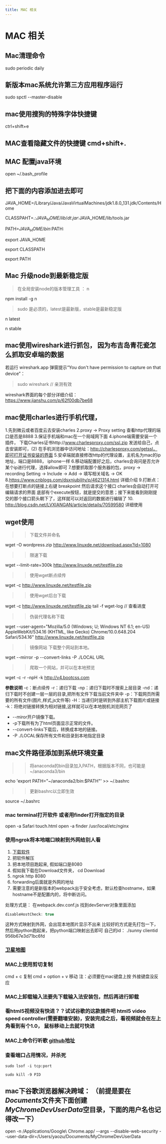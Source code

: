 ```yaml
---
title: MAC 相关
---
```

# MAC 相关

## Mac清理命令

  sudo periodic daily

## 新版本mac系统允许第三方应用程序运行

  sudo spctl --master-disable

## mac使用搜狗的特殊字体快捷键

  ctrl+shift+e

## MAC查看隐藏文件的快捷键 cmd+shift+.

## MAC 配置java环境

  open ~/.bash_profile

## 把下面的内容添加进去即可

JAVA_HOME=/Library/Java/JavaVirtualMachines/jdk1.8.0_131.jdk/Contents/Home

CLASSPAHT=.:$JAVA_HOME/lib/dt.jar:$JAVA_HOME/lib/tools.jar

PATH=$JAVA_HOME/bin:$PATH:

export JAVA_HOME

export CLASSPATH

export PATH

## Mac 升级node到最新稳定版

> 在全局安装node的版本管理工具  ： n

  npm install -g n

> sudo 是必须的，latest是最新版，stable是最新稳定版

  n latest

  n stable

## mac使用wireshark进行抓包， 因为布吉岛青花瓷怎么抓取安卓端的数据

若运行 wireshark.app 弹窗提示“You don't have permission to capture on that device”：
> sudo wireshark    // 亲测有效

wireshark界面的每个部分详细介绍： https://www.jianshu.com/p/62f00db7be68

## mac使用charles进行手机代理，

1.先到微云或者百度云去安装charles
2.proxy -> Proxy setting 查看http代理的端口是否是8888
3.保证手机端和mac在一个局域网下面
4.iphone端需要安装一个插件， 下载Charles证书http://www.charlesproxy.com/ssl.zip 发送给自己，点击安装即可，(2) 在手机浏览器中访问地址：http://charlesproxy.com/getssl，即可打开证书安装的界面
5.安卓端就直接修改http的代理设置，主机名为mac的ip地址，端口是8888， iphone一样
6.移动端配置好之后，charles会询问是否允许某个ip进行代理，选择allow即可
7.想要抓取那个服务器的包，proxy -> recording Setting -> Include -> Add -> 填写相关域名 -> OK
8.https://www.cnblogs.com/dsxniubility/p/4621314.html 详细介绍
9.打断点： 在想要打断点的链接上右键  breakpoint 然后请求这个接口 charles会自动打开可编辑请求的界面  底部有个execute按钮，就是提交的意思；接下来能看到刚刚提交的那个接口箭头朝下了，这样就可以对返回的数据进行编辑了
10.  http://blog.csdn.net/LVXIANGAN/article/details/70599580 详细使用

## wget使用

>> 下载文件并命名

  wget -O wordpress.zip http://www.linuxde.net/download.aspx?id=1080

>> 限速下载

  wget --limit-rate=300k http://www.linuxde.net/testfile.zip

>> 使用wget断点续传

  wget -c http://www.linuxde.net/testfile.zip

>> 使用wget后台下载

  wget -c http://www.linuxde.net/testfile.zip
  tail -f wget-log    // 查看进度

>> 伪装代理名称下载

  wget --user-agent="Mozilla/5.0 (Windows; U; Windows NT 6.1; en-US) AppleWebKit/534.16 (KHTML, like Gecko) Chrome/10.0.648.204 Safari/534.16" http://www.linuxde.net/testfile.zip

>> 镜像网站  下载整个网站到本地。

  wget --mirror -p --convert-links -P ./LOCAL URL

>> 爬取一个网站，并可以在本地预览

  wget -c -r -npH -k http://v4.bootcss.com

**参数说明**
-c：断点续传 
-r：递归下载 
-np：递归下载时不搜索上层目录 
-nd：递归下载时不创建一层一层的目录,把所有文件下载当前文件夹中 
-p：下载网页所需要的所有文件(图片,样式,js文件等) 
-H：当递归时是转到外部主机下载图片或链接 
-k：将绝对链接转换为相对链接,这样就可以在本地脱机浏览网页了

* --miror开户镜像下载。
* -p下载所有为了html页面显示正常的文件。
* --convert-links下载后，转换成本地的链接。
* -P ./LOCAL保存所有文件和目录到本地指定目录

## mac文件路径添加到系统环境变量

>> 将anaconda的bin目录加入PATH，根据版本不同，也可能是~/anaconda3/bin

  echo 'export PATH="~/anaconda2/bin:$PATH"' >> ~/.bashrc

>> 更新bashrc以立即生效

  source ~/.bashrc  

### mac terminal打开软件 或者用finder打开指定的目录

  open -a Safari touch.html
  open -a finder /usr/local/etc/nginx

### 使用ngrok将本地端口映射到外网给别人看

1. [下载软件](https://ngrok.com/download)
2. 把软件解压
3. 把本地项目跑起来, 假如端口是8080
4. 假如我下载在Download文件夹， cd Download
5. ngrok http 8080
6. forwarding后面就是外网的地址
7. 需要注意的是新版本的webpack出于安全考虑，默认检查hostname，如果hostname不是配置内的，将中断访问。
  
处理方式是： 在webpack.dev.conf.js 找到devServer对象里面添加

```js
disableHostCheck: true
```

这种方式映射到外网，会出现本地图片显示不出来
比较好的方式是先打包一下，然后用python跑起来，把python端口映射出去即可
自己的id： ./sunny clientid 956b67e3d71bc6fd

### [卫星地图](http://www.265.me/)

### MAC上使用剪切复制

  cmd + c 复制
  cmd + option + v 移动   注：必须要在mac键盘上按   外接键盘没反应

### MAC上卸载输入法要先下载输入法安装包，然后再进行卸载

### 看html5视频没有快进？？试试谷歌的这款插件吧 html5 video speed controller(需要翻墙安装)，安装完成之后，看视频就会在左上角看到有个1.0， 鼠标移动上去就可快进

### MAC上命令行听歌 [github地址](https://github.com/darknessomi/musicbox)

### 查看端口占用情况，并杀死
```code
sudo lsof -i tcp:port

sudo kill -9 PID
```

## mac下谷歌浏览器解决跨域： （前提是要在*Documents*文件夹下面创建*MyChromeDevUserData*空目录，**下面的用户名也记得改一下**）
  open -n /Applications/Google\ Chrome.app/ --args --disable-web-security  --user-data-dir=/Users/yaozu/Documents/MyChromeDevUserData 
